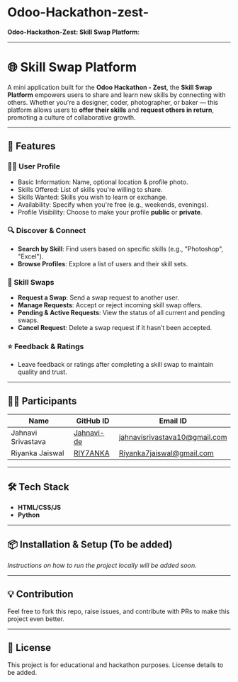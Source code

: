 # Odoo-Hackathon-zest-

**Odoo-Hackathon-Zest: Skill Swap Platform**:

---

# 🌐 Skill Swap Platform

A mini application built for the **Odoo Hackathon - Zest**, the **Skill Swap Platform** empowers users to share and learn new skills by connecting with others. Whether you're a designer, coder, photographer, or baker — this platform allows users to **offer their skills** and **request others in return**, promoting a culture of collaborative growth.

---

## 🚀 Features

### 🧑‍💼 User Profile

* Basic Information: Name, optional location & profile photo.
* Skills Offered: List of skills you're willing to share.
* Skills Wanted: Skills you wish to learn or exchange.
* Availability: Specify when you're free (e.g., weekends, evenings).
* Profile Visibility: Choose to make your profile **public** or **private**.

### 🔍 Discover & Connect

* **Search by Skill**: Find users based on specific skills (e.g., "Photoshop", "Excel").
* **Browse Profiles**: Explore a list of users and their skill sets.

### 🔄 Skill Swaps

* **Request a Swap**: Send a swap request to another user.
* **Manage Requests**: Accept or reject incoming skill swap offers.
* **Pending & Active Requests**: View the status of all current and pending swaps.
* **Cancel Request**: Delete a swap request if it hasn’t been accepted.

### ⭐ Feedback & Ratings

* Leave feedback or ratings after completing a skill swap to maintain quality and trust.

---

## 👩‍💻 Participants

| Name               | GitHub ID                                   | Email ID                     |
| ------------------ | ------------------------------------------- |----------------------------- |
| Jahnavi Srivastava | [Jahnavi-de](https://github.com/Jahnavi-de) |jahnavisrivastava10@gmail.com |
| Riyanka Jaiswal    | [RIY7ANKA](https://github.com/RIY7ANKA)     |Riyanka7jaiswal@gmail.com     |

---

## 🛠 Tech Stack

* **HTML/CSS/JS**
* **Python**

---

## 📦 Installation & Setup (To be added)

*Instructions on how to run the project locally will be added soon.*

---

## 💡 Contribution

Feel free to fork this repo, raise issues, and contribute with PRs to make this project even better.

---

## 📄 License

This project is for educational and hackathon purposes. License details to be added.
